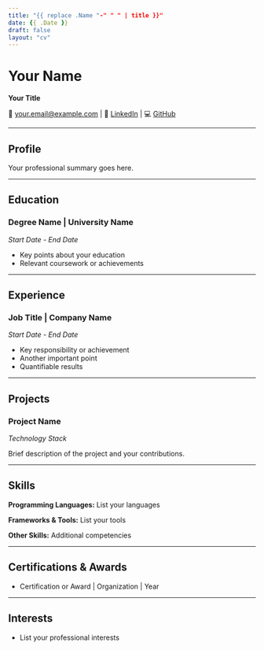 ```yaml
---
title: "{{ replace .Name "-" " " | title }}"
date: {{ .Date }}
draft: false
layout: "cv"
---
```


# Your Name

**Your Title**

📧 your.email@example.com | 🔗 [LinkedIn](https://linkedin.com) | 💻 [GitHub](https://github.com)

---

## Profile

Your professional summary goes here.

---

## Education

### Degree Name | University Name
*Start Date - End Date*

- Key points about your education
- Relevant coursework or achievements

---

## Experience

### Job Title | Company Name
*Start Date - End Date*

- Key responsibility or achievement
- Another important point
- Quantifiable results

---

## Projects

### Project Name
*Technology Stack*

Brief description of the project and your contributions.

---

## Skills

**Programming Languages:** List your languages

**Frameworks & Tools:** List your tools

**Other Skills:** Additional competencies

---

## Certifications & Awards

- Certification or Award | Organization | Year

---

## Interests

- List your professional interests
